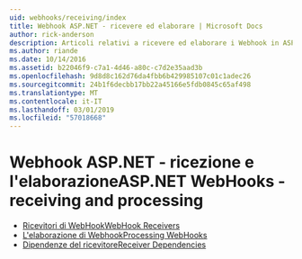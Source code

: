```yaml
---
uid: webhooks/receiving/index
title: Webhook ASP.NET - ricevere ed elaborare | Microsoft Docs
author: rick-anderson
description: Articoli relativi a ricevere ed elaborare i Webhook in ASP.NET
ms.author: riande
ms.date: 10/14/2016
ms.assetid: b22046f9-c7a1-4d46-a80c-c7d2e35aad3b
ms.openlocfilehash: 9d8d8c162d76da4fbb6b429985107c01c1adec26
ms.sourcegitcommit: 24b1f6decbb17bb22a45166e5fdb0845c65af498
ms.translationtype: MT
ms.contentlocale: it-IT
ms.lasthandoff: 03/01/2019
ms.locfileid: "57018668"
---
```

# <a name="aspnet-webhooks---receiving-and-processing"></a><span data-ttu-id="22539-103">Webhook ASP.NET - ricezione e l'elaborazione</span><span class="sxs-lookup"><span data-stu-id="22539-103">ASP.NET WebHooks - receiving and processing</span></span>

* [<span data-ttu-id="22539-104">Ricevitori di WebHook</span><span class="sxs-lookup"><span data-stu-id="22539-104">WebHook Receivers</span></span>](receivers.md)
* [<span data-ttu-id="22539-105">L'elaborazione di Webhook</span><span class="sxs-lookup"><span data-stu-id="22539-105">Processing WebHooks</span></span>](handlers.md)
* [<span data-ttu-id="22539-106">Dipendenze del ricevitore</span><span class="sxs-lookup"><span data-stu-id="22539-106">Receiver Dependencies</span></span>](dependencies.md)
